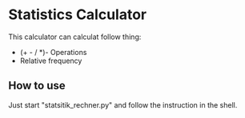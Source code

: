 # Statistics Calculator
This calculator can calculat follow thing: 
- (+ - / *)- Operations
- Relative frequency

## How to use
Just start "statsitik_rechner.py" and follow the instruction in the shell. 